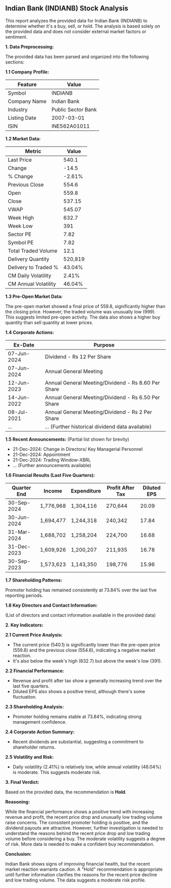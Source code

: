 ## Indian Bank (INDIANB) Stock Analysis

This report analyzes the provided data for Indian Bank (INDIANB) to determine whether it's a buy, sell, or hold.  The analysis is based solely on the provided data and does not consider external market factors or sentiment.

**1. Data Preprocessing:**

The provided data has been parsed and organized into the following sections:

**1.1 Company Profile:**

| Feature          | Value                     |
|-----------------|--------------------------|
| Symbol           | INDIANB                   |
| Company Name     | Indian Bank                |
| Industry         | Public Sector Bank        |
| Listing Date     | 2007-03-01                |
| ISIN             | INE562A01011              |


**1.2 Market Data:**

| Metric                | Value      |
|-----------------------|------------|
| Last Price            | 540.1      |
| Change                | -14.5      |
| % Change              | -2.61%     |
| Previous Close        | 554.6      |
| Open                  | 559.8      |
| Close                 | 537.15     |
| VWAP                  | 545.07     |
| Week High             | 632.7      |
| Week Low              | 391        |
| Sector PE             | 7.82       |
| Symbol PE             | 7.82       |
| Total Traded Volume   | 12.1       | (Note: This seems unusually low and may be an error in the data)
| Delivery Quantity     | 520,819    |
| Delivery to Traded % | 43.04%     |
| CM Daily Volatility   | 2.41%      |
| CM Annual Volatility  | 46.04%     |


**1.3 Pre-Open Market Data:**

The pre-open market showed a final price of 559.8, significantly higher than the closing price.  However, the traded volume was unusually low (999).  This suggests limited pre-open activity.  The data also shows a higher buy quantity than sell quantity at lower prices.

**1.4 Corporate Actions:**

| Ex-Date      | Purpose                                      |
|--------------|----------------------------------------------|
| 07-Jun-2024  | Dividend - Rs 12 Per Share                    |
| 07-Jun-2024  | Annual General Meeting                        |
| 12-Jun-2023  | Annual General Meeting/Dividend - Rs 8.60 Per Share |
| 14-Jun-2022  | Annual General Meeting/Dividend - Rs 6.50 Per Share |
| 08-Jul-2021  | Annual General Meeting/Dividend - Rs 2 Per Share  |
| ...          | ... (Further historical dividend data available) |


**1.5 Recent Announcements:** (Partial list shown for brevity)

* 21-Dec-2024: Change in Directors/ Key Managerial Personnel
* 21-Dec-2024: Appointment
* 21-Dec-2024: Trading Window-XBRL
* ... (Further announcements available)


**1.6 Financial Results (Last Five Quarters):**

| Quarter End     | Income       | Expenditure  | Profit After Tax | Diluted EPS |
|-----------------|--------------|---------------|-------------------|-------------|
| 30-Sep-2024    | 1,776,968    | 1,304,116     | 270,644          | 20.09       |
| 30-Jun-2024    | 1,694,477    | 1,244,318     | 240,342          | 17.84       |
| 31-Mar-2024    | 1,688,702    | 1,258,204     | 224,700          | 16.68       |
| 31-Dec-2023    | 1,609,926    | 1,200,207     | 211,935          | 16.78       |
| 30-Sep-2023    | 1,573,623    | 1,143,350     | 198,776          | 15.96       |


**1.7 Shareholding Patterns:**

Promoter holding has remained consistently at 73.84% over the last five reporting periods.


**1.8 Key Directors and Contact Information:**

(List of directors and contact information available in the provided data)


**2. Key Indicators:**

**2.1 Current Price Analysis:**

* The current price (540.1) is significantly lower than the pre-open price (559.8) and the previous close (554.6), indicating a negative market reaction.
* It's also below the week's high (632.7) but above the week's low (391).

**2.2 Financial Performance:**

* Revenue and profit after tax show a generally increasing trend over the last five quarters.
* Diluted EPS also shows a positive trend, although there's some fluctuation.

**2.3 Shareholding Analysis:**

* Promoter holding remains stable at 73.84%, indicating strong management confidence.

**2.4 Corporate Action Summary:**

* Recent dividends are substantial, suggesting a commitment to shareholder returns.

**2.5 Volatility and Risk:**

* Daily volatility (2.41%) is relatively low, while annual volatility (46.04%) is moderate.  This suggests moderate risk.

**3. Final Verdict:**

Based on the provided data, the recommendation is **Hold**.

**Reasoning:**

While the financial performance shows a positive trend with increasing revenue and profit, the recent price drop and unusually low trading volume raise concerns.  The consistent promoter holding is positive, and the dividend payouts are attractive. However, further investigation is needed to understand the reasons behind the recent price drop and low trading volume before considering a buy.  The moderate volatility suggests a degree of risk.  More data is needed to make a confident buy recommendation.

**Conclusion:**

Indian Bank shows signs of improving financial health, but the recent market reaction warrants caution.  A "Hold" recommendation is appropriate until further information clarifies the reasons for the recent price decline and low trading volume.  The data suggests a moderate risk profile.
